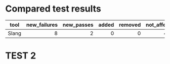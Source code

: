# Compared test results
|tool |new_failures|new_passes|added|removed|not_affected|
|-----|-----------:|---------:|----:|------:|-----------:|
|Slang|           8|         2|    0|      0|        4840|

# TEST 2
